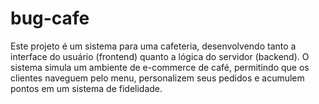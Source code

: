 # bug-cafe
Este projeto é um sistema para uma cafeteria, desenvolvendo tanto a interface do usuário (frontend) quanto a lógica do servidor (backend). O sistema simula um ambiente de e-commerce de café, permitindo que os clientes naveguem pelo menu, personalizem seus pedidos e acumulem pontos em um sistema de fidelidade.
